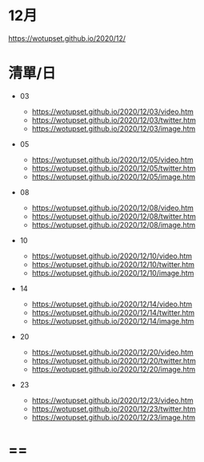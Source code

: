 # 12月
https://wotupset.github.io/2020/12/

# 清單/日
+ 03
  + https://wotupset.github.io/2020/12/03/video.htm
  + https://wotupset.github.io/2020/12/03/twitter.htm
  + https://wotupset.github.io/2020/12/03/image.htm
+ 05
  + https://wotupset.github.io/2020/12/05/video.htm
  + https://wotupset.github.io/2020/12/05/twitter.htm
  + https://wotupset.github.io/2020/12/05/image.htm
+ 08
  + https://wotupset.github.io/2020/12/08/video.htm
  + https://wotupset.github.io/2020/12/08/twitter.htm
  + https://wotupset.github.io/2020/12/08/image.htm
+ 10
  + https://wotupset.github.io/2020/12/10/video.htm
  + https://wotupset.github.io/2020/12/10/twitter.htm
  + https://wotupset.github.io/2020/12/10/image.htm
+ 14
  + https://wotupset.github.io/2020/12/14/video.htm
  + https://wotupset.github.io/2020/12/14/twitter.htm
  + https://wotupset.github.io/2020/12/14/image.htm
+ 20
  + https://wotupset.github.io/2020/12/20/video.htm
  + https://wotupset.github.io/2020/12/20/twitter.htm
  + https://wotupset.github.io/2020/12/20/image.htm

+ 23
  + https://wotupset.github.io/2020/12/23/video.htm
  + https://wotupset.github.io/2020/12/23/twitter.htm
  + https://wotupset.github.io/2020/12/23/image.htm


# ==

